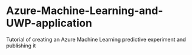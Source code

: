 # Azure-Machine-Learning-and-UWP-application
Tutorial of creating an Azure Machine Learning predictive experiment and publishing it 
